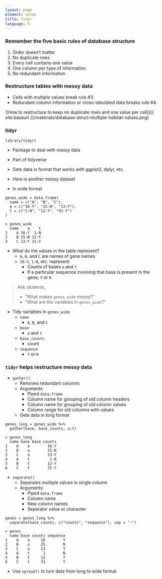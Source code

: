 ```yaml
---
layout: page
element: notes
title: Tidyr
language: R
---
```


### Remember the five basic rules of database structure

1. Order doesn’t matter
2. No duplicate rows
3. Every cell contains one value
4. One column per type of information
5. No redundant information

### Restructure tables with messy data

* Cells with multiple values break rule #3.
* Redundant column information or cross-tabulated data breaks rule #4.

![How to restructure to keep no duplicate rows and one value per cell]({{ site.baseurl }}/materials/database-struct-multiple-habitat-values.png)

### tidyr

```
library(tidyr)
```

* Package to deal with messy data
* Part of tidyverse
* Gets data in format that works with ggplot2, dplyr, etc.

* Here is another messy dataset
* In wide format

```
genes_wide = data.frame(
  name = c("A", "B", "C"),
  a = c("16-Y", "25-N", "13-Y"),
  t = c("1-N", "12-Y", "31-Y")
)
```

```
> genes_wide
  name    a    t
1    A 16-Y  1-N
2    B 25-N 12-Y
3    C 13-Y 31-Y
```

* What do the values in the table represent?
    * `A`, `B`, and `C` are names of gene names
    * `16-Y`, `1-N`, etc. represent:
        * Counts of bases `a` and `t`
        * If a particular sequence involving that base is present in the gene, `Y` or `N`

> Ask students,
>
> * "What makes `genes_wide` messy?"
> * "What are the variables in `genes_wide`?”

* Tidy variables in `genes_wide`
    * `name`
        * `A`, `B`, and `C`
    * `base`
        * `a` and `t`
    * `base_counts`
        * count
    * `sequence`
        * `Y` or `N`

### `tidyr` helps restructure messy data

* `gather()`
    * Removes redundant columns
    * Arguments:
        * Piped `data.frame`
        * Column name for grouping of old column headers
        * Column name for grouping of old column values
        * Column range for old columns with values
    * Gets data in long format

```
genes_long = genes_wide %>%
  gather(base, base_counts, a:t)
```

```
> genes_long
  name base base_counts
1    A    a        16-Y
2    B    a        25-N
3    C    a        13-Y
4    A    t         1-N
5    B    t        12-Y
6    C    t        31-Y
```

* `separate()`
    * Separates multiple values in single column
    * Arguments:
        * Piped `data.frame`
        * Column name
        * New column names
        * Separator value or character

```
genes = genes_long %>%
  separate(base_counts, c("counts", "sequence"), sep = "-")
```

```
> genes
  name base counts sequence
1    A    a     16        Y
2    B    a     25        N
3    C    a     13        Y
4    A    t      1        N
5    B    t     12        Y
6    C    t     31        Y
```

* Use `spread()` to turn data from long to wide format
